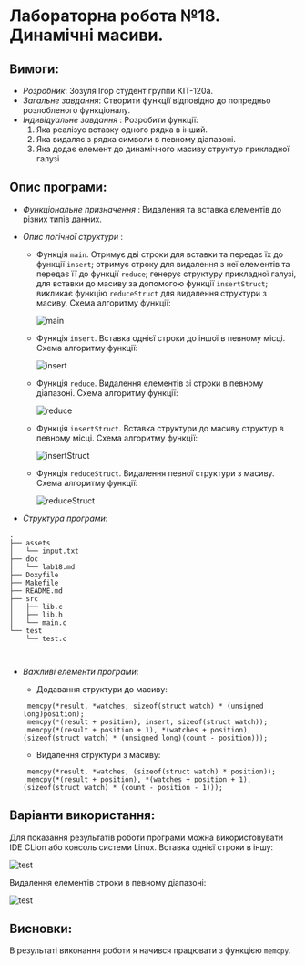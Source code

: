 ﻿# Лабораторна робота №18. Динамічні масиви.
## Вимоги:
* *Розробник*: Зозуля Ігор студент группи КІТ-120а.
* *Загальне завдання*: Створити функції відповідно до попредньо розлобленого функціоналу.
* *Індивідуальне завдання* : Розробити функції:
    1. Яка реалізує вставку одного рядка в інший.
    2. Яка видаляє з рядка символи в певному діапазоні.
    3. Яка додає елемент до динамічного масиву структур прикладної галузі
## Опис програми:
* *Функціональне призначення* : Видалення та вставка єлементів до різних типів данних.

* *Опис логічної структури* :
    * Функція `main`. Отримує дві строки для вставки та передає їх до функції `insert`; отримує строку для видалення з неї елементів та передає її до функції `reduce`; генерує структуру прикладної галузі, для вставки до масиву за допомогою функції `insertStruct`; викликає функцію `reduceStruct` для видалення структури з масиву. Схема алгоритму функції:

      ![main](assets/.png)

    * Функція `insert`. Вставка однієї строки до іншої в певному місці. Схема алгоритму функції:

      ![insert](assets/insert.png)

    * Функція `reduce`. Видалення елементів зі строки в певному діапазоні. Схема алгоритму функції:

      ![reduce](assets/reduce.png)

    * Функція `insertStruct`. Вставка структури до масиву структур в певному місці. Схема алгоритму функції:

      ![insertStruct](assets/insertStruct.png)

    * Функція `reduceStruct`. Видалення певної структури з масиву. Схема алгоритму функції:

      ![reduceStruct](assets/reduceStruct.png)
    
* *Структура програми*:
```
.
├── assets
│   └── input.txt
├── doc
│   └── lab18.md
├── Doxyfile
├── Makefile
├── README.md
├── src
│   ├── lib.c
│   ├── lib.h
│   └── main.c
└── test
    └── test.c

    
```
* *Важливі елементи програми*:
    * Додавання структури до масиву:

   ```
    memcpy(*result, *watches, sizeof(struct watch) * (unsigned long)position);
	memcpy(*(result + position), insert, sizeof(struct watch));
	memcpy(*(result + position + 1), *(watches + position), (sizeof(struct watch) * (unsigned long)(count - position)));
   ```
    * Видалення структури з масиву:
   ```
    memcpy(*result, *watches, (sizeof(struct watch) * position));
	memcpy(*(result + position), *(watches + position + 1), (sizeof(struct watch) * (count - position - 1)));
   ```
## Варіанти використання:
Для показання результатів роботи програми можна використовувати IDE CLion або консоль системи Linux. Вставка однієї строки в іншу:

![test](assets/insertString.png)

Видалення елементів строки в певному діапазоні:

![test](assets/deleteString.png)

## Висновки:
В результаті виконання роботи я начився працювати з функцією `memcpy`.